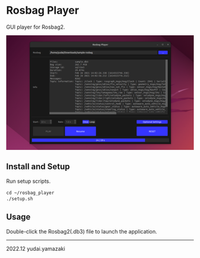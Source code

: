 # Rosbag Player 

GUI player for Rosbag2.

<img src="img/demo.png">

## Install and Setup

Run setup scripts.

```
cd ~/rosbag_player
./setup.sh
```

## Usage

Double-click the Rosbag2(.db3) file to launch the application.

---

2022.12 yudai.yamazaki